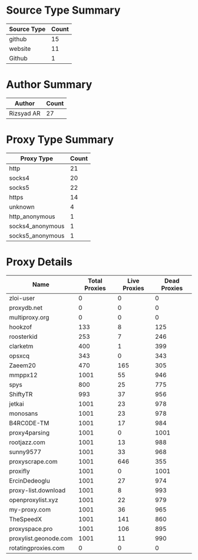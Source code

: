 # Source Type Summary

| Source Type | Count |
|-------------|-------|
| github | 15 |
| website | 11 |
| Github | 1 |


# Author Summary

| Author | Count |
|--------|-------|
| Rizsyad AR | 27 |


# Proxy Type Summary

| Proxy Type | Count |
|------------|-------|
| http | 21 |
| socks4 | 20 |
| socks5 | 22 |
| https | 14 |
| unknown | 4 |
| http_anonymous | 1 |
| socks4_anonymous | 1 |
| socks5_anonymous | 1 |


# Proxy Details

| Name | Total Proxies | Live Proxies | Dead Proxies |
|------|---------------|--------------|---------------|
| zloi-user | 0 | 0 | 0 |
| proxydb.net | 0 | 0 | 0 |
| multiproxy.org | 0 | 0 | 0 |
| hookzof | 133 | 8 | 125 |
| roosterkid | 253 | 7 | 246 |
| clarketm | 400 | 1 | 399 |
| opsxcq | 343 | 0 | 343 |
| Zaeem20 | 470 | 165 | 305 |
| mmppx12 | 1001 | 55 | 946 |
| spys | 800 | 25 | 775 |
| ShiftyTR | 993 | 37 | 956 |
| jetkai | 1001 | 23 | 978 |
| monosans | 1001 | 23 | 978 |
| B4RC0DE-TM | 1001 | 17 | 984 |
| proxy4parsing | 1001 | 0 | 1001 |
| rootjazz.com | 1001 | 13 | 988 |
| sunny9577 | 1001 | 33 | 968 |
| proxyscrape.com | 1001 | 646 | 355 |
| proxifly | 1001 | 0 | 1001 |
| ErcinDedeoglu | 1001 | 27 | 974 |
| proxy-list.download | 1001 | 8 | 993 |
| openproxylist.xyz | 1001 | 22 | 979 |
| my-proxy.com | 1001 | 36 | 965 |
| TheSpeedX | 1001 | 141 | 860 |
| proxyspace.pro | 1001 | 106 | 895 |
| proxylist.geonode.com | 1001 | 11 | 990 |
| rotatingproxies.com | 0 | 0 | 0 |
